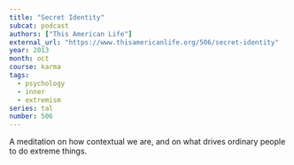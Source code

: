 ```yaml
---
title: "Secret Identity"
subcat: podcast
authors: ["This American Life"]
external_url: "https://www.thisamericanlife.org/506/secret-identity"
year: 2013
month: oct
course: karma
tags:
  - psychology
  - inner
  - extremism
series: tal
number: 506
---
```


A meditation on how contextual we are, and on what drives ordinary people to do extreme things.
